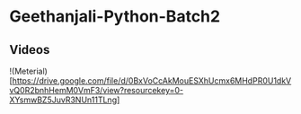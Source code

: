 # Geethanjali-Python-Batch2


## Videos


!(Meterial)[https://drive.google.com/file/d/0BxVoCcAkMouESXhUcmx6MHdPR0U1dkVvQ0R2bnhHemM0VmF3/view?resourcekey=0-XYsmwBZ5JuvR3NUn11TLng]
